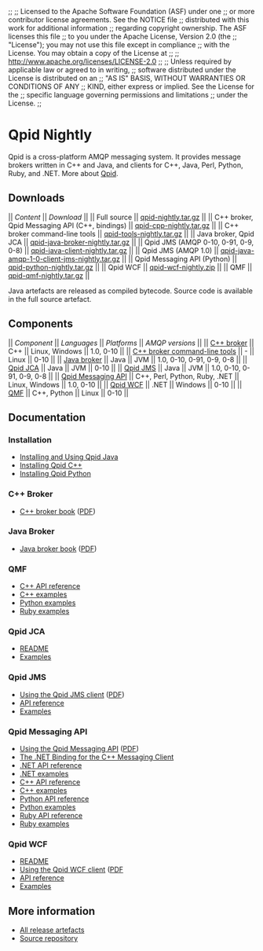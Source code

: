;;
;; Licensed to the Apache Software Foundation (ASF) under one
;; or more contributor license agreements.  See the NOTICE file
;; distributed with this work for additional information
;; regarding copyright ownership.  The ASF licenses this file
;; to you under the Apache License, Version 2.0 (the
;; "License"); you may not use this file except in compliance
;; with the License.  You may obtain a copy of the License at
;; 
;;   http://www.apache.org/licenses/LICENSE-2.0
;; 
;; Unless required by applicable law or agreed to in writing,
;; software distributed under the License is distributed on an
;; "AS IS" BASIS, WITHOUT WARRANTIES OR CONDITIONS OF ANY
;; KIND, either express or implied.  See the License for the
;; specific language governing permissions and limitations
;; under the License.
;;

# Qpid Nightly

Qpid is a cross-platform AMQP messaging system.  It provides message
brokers written in C++ and Java, and clients for C++, Java, Perl,
Python, Ruby, and .NET.  More about [Qpid](@site-url@/index.html).

## Downloads

  || *Content* || *Download* ||
  || Full source || [qpid-nightly.tar.gz]() ||
  || C++ broker, Qpid Messaging API (C++, bindings) || [qpid-cpp-nightly.tar.gz]() ||
  || C++ broker command-line tools || [qpid-tools-nightly.tar.gz]() ||
  || Java broker, Qpid JCA || [qpid-java-broker-nightly.tar.gz]() ||
  || Qpid JMS (AMQP 0-10, 0-91, 0-9, 0-8) || [qpid-java-client-nightly.tar.gz]() ||
  || Qpid JMS (AMQP 1.0) || [qpid-java-amqp-1-0-client-jms-nightly.tar.gz]() ||
  || Qpid Messaging API (Python) || [qpid-python-nightly.tar.gz]() ||
  || Qpid WCF || [qpid-wcf-nightly.zip]() ||
  || QMF || [qpid-qmf-nightly.tar.gz]() ||

Java artefacts are released as compiled bytecode.  Source code is
available in the full source artefact.

## Components

  || *Component* || *Languages* || *Platforms* || *AMQP versions* ||
  || [C++ broker](@site-url@/components/cpp-broker/index.html) || C++ || Linux, Windows || 1.0, 0-10 ||
  || [C++ broker command-line tools](@site-url@/components/cpp-broker-tools/index.html) || - || Linux || 0-10 ||
  || [Java broker](@site-url@/components/java-broker/index.html) || Java || JVM || 1.0, 0-10, 0-91, 0-9, 0-8 ||
  || [Qpid JCA](@site-url@/components/qpid-jca/index.html) || Java || JVM || 0-10 ||
  || [Qpid JMS](@site-url@/components/qpid-jms/index.html) || Java || JVM || 1.0, 0-10, 0-91, 0-9, 0-8 ||
  || [Qpid Messaging API](@site-url@/components/messaging-api/index.html) || C++, Perl, Python, Ruby, .NET || Linux, Windows || 1.0, 0-10 ||
  || [Qpid WCF](@site-url@/components/qpid-wcf/index.html) || .NET || Windows || 0-10 ||
  || [QMF](@site-url@/components/qmf/index.html) || C++, Python || Linux || 0-10 ||

## Documentation

<div class="three-column" markdown="1">

### Installation

 - [Installing and Using Qpid Java](https://cwiki.apache.org/qpid/getting-started-guide.html)
 - [Installing Qpid C++](http://svn.apache.org/repos/asf/qpid/trunk/qpid/cpp/INSTALL)
 - [Installing Qpid Python](http://svn.apache.org/repos/asf/qpid/trunk/qpid/python/README.txt)

### C++ Broker

 - [C++ broker book]() ([PDF]())

### Java Broker

 - [Java broker book]() ([PDF]())

### QMF
 
 - [C++ API reference]()
 - [C++ examples]()
 - [Python examples]()
 - [Ruby examples]()

### Qpid JCA

 - [README](http://svn.apache.org/repos/asf/qpid/trunk/qpid/java/jca/README.txt)
 - [Examples](http://svn.apache.org/repos/asf/qpid/trunk/qpid/java/jca/example/)

### Qpid JMS

 - [Using the Qpid JMS client]() ([PDF]())
 - [API reference](http://docs.oracle.com/javaee/1.4/api/javax/jms/package-summary.html)
 - [Examples]()

### Qpid Messaging API

 - [Using the Qpid Messaging API]() ([PDF]())
 - [The .NET Binding for the C++ Messaging Client]()
 - [.NET API reference]()
 - [.NET examples]()
 - [C++ API reference]()
 - [C++ examples]()
 - [Python API reference]()
 - [Python examples]()
 - [Ruby API reference]()
 - [Ruby examples]()

### Qpid WCF

 - [README](http://svn.apache.org/repos/asf/qpid/trunk/qpid/wcf/ReadMe.txt)
 - [Using the Qpid WCF client]() ([PDF]()
 - [API reference](http://msdn.microsoft.com/en-us/library/vstudio/ms735119\(v=vs.90\).aspx)
 - [Examples](http://svn.apache.org/repos/asf/qpid/trunk/qpid/wcf/samples)

</div>

## More information

 - [All release artefacts]()
 - [Source repository](http://svn.apache.org/repos/asf/qpid/tunk)
